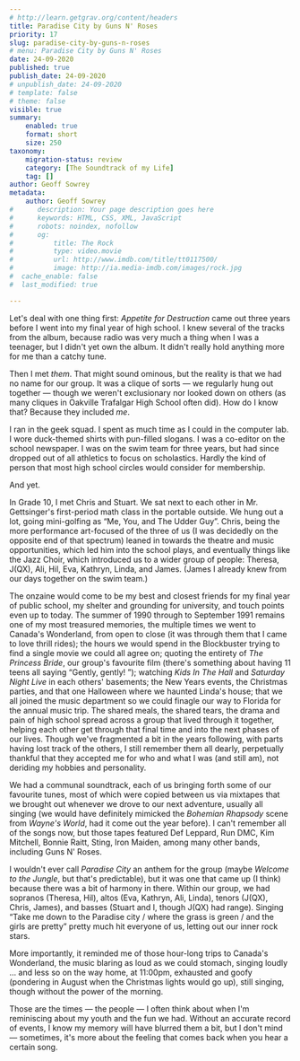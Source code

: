 ```yaml
---
# http://learn.getgrav.org/content/headers
title: Paradise City by Guns N' Roses
priority: 17
slug: paradise-city-by-guns-n-roses
# menu: Paradise City by Guns N' Roses
date: 24-09-2020
published: true
publish_date: 24-09-2020
# unpublish_date: 24-09-2020
# template: false
# theme: false
visible: true
summary:
    enabled: true
    format: short
    size: 250
taxonomy:
    migration-status: review
    category: [The Soundtrack of my Life]
    tag: []
author: Geoff Sowrey
metadata:
    author: Geoff Sowrey
#      description: Your page description goes here
#      keywords: HTML, CSS, XML, JavaScript
#      robots: noindex, nofollow
#      og:
#          title: The Rock
#          type: video.movie
#          url: http://www.imdb.com/title/tt0117500/
#          image: http://ia.media-imdb.com/images/rock.jpg
#  cache_enable: false
#  last_modified: true

---
```


Let's deal with one thing first: *Appetite for Destruction* came out three years before I went into my final year of high school. I knew several of the tracks from the album, because radio was very much a thing when I was a teenager, but I didn't yet own the album. It didn't really hold anything more for me than a catchy tune.

Then I met *them*. That might sound ominous, but the reality is that we had no name for our group. It was a clique of sorts — we regularly hung out together — though we weren't exclusionary nor looked down on others (as many cliques in Oakville Trafalgar High School often did). How do I know that? Because they included *me*.

I ran in the geek squad. I spent as much time as I could in the computer lab. I wore duck-themed shirts with pun-filled slogans. I was a co-editor on the school newspaper. I was on the swim team for three years, but had since dropped out of all athletics to focus on scholastics. Hardly the kind of person that most high school circles would consider for membership.

And yet.

In Grade 10, I met Chris and Stuart. We sat next to each other in Mr. Gettsinger's first-period math class in the portable outside. We hung out a lot, going mini-golfing as “Me, You, and The Udder Guy”. Chris, being the more performance art-focused of the three of us (I was decidedly on the opposite end of that spectrum) leaned in towards the theatre and music opportunities, which led him into the school plays, and eventually things like the Jazz Choir, which introduced us to a wider group of people: Theresa, J(QX), Ali, Hil, Eva, Kathryn, Linda, and James. (James I already knew from our days together on the swim team.)

The onzaine would come to be my best and closest friends for my final year of public school, my shelter and grounding for university, and touch points even up to today. The summer of 1990 through to September 1991 remains one of my most treasured memories, the multiple times we went to Canada's Wonderland, from open to close (it was through them that I came to love thrill rides); the hours we would spend in the Blockbuster trying to find a single movie we could all agree on; quoting the entirety of *The Princess Bride*, our group's favourite film (there's something about having 11 teens all saying “Gently, gently! <grunt>”); watching *Kids In The Hall* and *Saturday Night Live* in each others' basements; the New Years events, the Christmas parties, and that one Halloween where we haunted Linda's house; that we all joined the music department so we could finagle our way to Florida for the annual music trip. The shared meals, the shared tears, the drama and pain of high school spread across a group that lived through it together, helping each other get through that final time and into the next phases of our lives. Though we've fragmented a bit in the years following, with parts having lost track of the others, I still remember them all dearly, perpetually thankful that they accepted me for who and what I was (and still am), not deriding my hobbies and personality.

We had a communal soundtrack, each of us bringing forth some of our favourite tunes, most of which were copied between us via mixtapes that we brought out whenever we drove to our next adventure, usually all singing (we would have definitely mimicked the *Bohemian Rhapsody* scene from *Wayne's World*, had it come out the year before). I can't remember all of the songs now, but those tapes featured Def Leppard, Run DMC, Kim Mitchell, Bonnie Raitt, Sting, Iron Maiden, among many other bands, including Guns N' Roses.

I wouldn't ever call *Paradise City* an anthem for the group (maybe *Welcome to the Jungle*, but that's predictable), but it was one that came up (I think) because there was a bit of harmony in there. Within our group, we had sopranos (Theresa, Hil), altos (Eva, Kathryn, Ali, Linda), tenors (J(QX), Chris, James), and basses (Stuart and I, though J(QX) had range). Singing “Take me down to the Paradise city / where the grass is green / and the girls are pretty” pretty much hit everyone of us, letting out our inner rock stars.

More importantly, it reminded me of those hour-long trips to Canada's Wonderland, the music blaring as loud as we could stomach, singing loudly … and less so on the way home, at 11:00pm, exhausted and goofy (pondering in August when the Christmas lights would go up), still singing, though without the power of the morning.

Those are the times — the people — I often think about when I'm reminiscing about my youth and the fun we had. Without an accurate record of events, I know my memory will have blurred them a bit, but I don't mind — sometimes, it's more about the feeling that comes back when you hear a certain song.